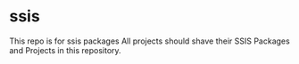 # ssis
This repo is for ssis packages 
All projects should shave their SSIS Packages and Projects in this repository. 
